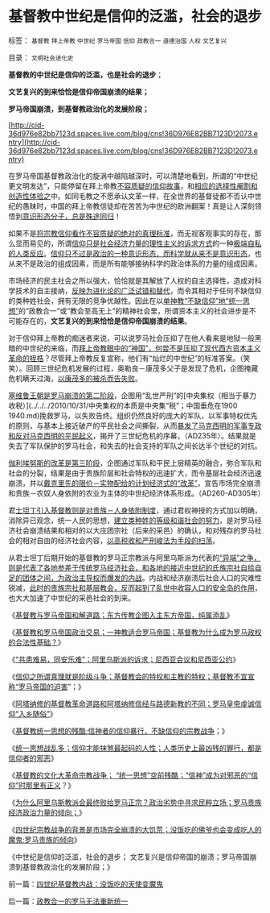 # 基督教中世纪是信仰的泛滥，社会的退步

标签： `基督教` `拜上帝教` `中世纪` `罗马帝国` `信仰` `政教合一` `道德治国` `人权` `文艺复兴` 

目录： `文明社会进化史`

**基督教的中世纪是信仰的泛滥，也是社会的退步**；

**文艺复兴的到来恰恰是信仰帝国崩溃的结果；**

**罗马帝国崩溃，到基督教政治化的发展阶段；**

[http://cid-36d976e82bb7123d.spaces.live.com/blog/cns!36D976E82BB7123D!2073.entry](http://cid-36d976e82bb7123d.spaces.live.com/blog/cns!36D976E82BB7123D!2073.entry)

在罗马帝国基督教政治化的旋涡中越陷越深时，可以清楚地看到，所谓的“中世纪更文明发达”，只能停留在拜上帝教[不容质疑的信仰故事](../../../2009/7/4/绝对的真理存在吗？历史实证集如何认定.md)，和[相应的选择性阉割和创造性体验之](../../../2010/10/10/“创造性伪证”哲学诡辩艺术.md)中。如同毛教之不愿承认文革一样，在全世界的基督徒都不否认中世纪的愚昧时，中国的拜上帝教信徒却在苦苦为中世纪的欧洲翻案！真是让人深刻领悟到[意识形态分子，总是殊途同归](../../../2010/10/17/唯实求真打破谎言的大厦.md)！

如果不是[将宗教信仰看作不容质疑的绝对的真理标准](http://darthvad.blog.sohu.com/112211203.html)，而无视客观事实的存在，那么显而易见的，所谓[信仰只是社会经济力量的理性主义的诉求方式](../../../2010/11/13/宗教之善在于容纳他信之仁和中国特色的信仰.md)的一种[极端自私的人类反应](../../../2009/3/26/人性本私！无私与自私是同义词.md)。[信仰只不过是政治的一种意识形态，而科学就从来不是意识形态](../../../2009/12/4/科学的真理标准和绝对的“真理标准”.md)，也从来不是政治的组成因素，而是所有能够接纳科学的政治体系的力量的组成因素。

市场经济的民主社会之所以强大，恰恰就是其解放了人权的自主选择性，造成对科学技术的自主接纳，[反映为进化论的广泛试错和替代](../../../2009/11/28/人类科学探索历程的经济学视角.md)，而令其相对于任何不缺信仰的类种姓社会，拥有无限的竞争优越性。因此在以[单神教“不缺信仰”地“统一思想”](../../../2010/11/9/尤里安背叛基督教的政治意义.md)的“政教合一”或“教会至高无上”的精神社会里，所谓资本主义的社会进步是不可能存在的，**文艺复兴的到来恰恰是信仰帝国崩溃的结果**。

对于信仰拜上帝教的痴迷者来说，可以说罗马社会压抑了在他人看来是地狱一般黑暗的中世纪的来临，而[拜上帝教眼中的“神国”，何尝不是压抑了现代西方资本主义革命的桎梏](../../../2010/6/1/资本积累阻碍工业革命！有大众需求，才有工业革命！.md)？尽管拜上帝教反复宣称，他们有“灿烂的中世纪”的标准答案。（笑笑）。回顾三世纪危机发展的过程，奥勒良－康茂多父子是发现了危机，企图掩藏危机瞒天过海，[以康茂多的被杀而告失败](../../../2010/9/3/明星影帝康茂多遇害是罗马政治转折点.md)。

[塞维鲁王朝是罗马崩溃的第二阶段](../../../2010/9/4/塞维鲁的户籍制度改革&quot;剥离公民权背后权利&quot;.md)，企图用“乱世严刑”的[中央集权（相当于暴力收税）](../../../2010/10/31/中央集权的本质是中央集“税”；中国垂危在1900 1940.md)挽救罗马，以失败告终。组织仍然良好的庞大的军队，以军事特权优先的原则，与基本上接近破产的平民社会之间撕裂，从而[暴发了马克西明的军事专政和反对马克西明的平民起义](../../../2010/9/13/战争的意义是什么？胜利有什么价值.md)，揭开了三世纪危机的序幕，（AD235年）。结果就是失去了军队保护的罗马社会，和失去的社会支持的军队之间长达半个世纪的对抗。

[伽利埃努斯的改革是第三阶段](../../../2010/10/5/危机中如何“独裁”，“危机后”如何不独裁？.md)，企图通过军队和平民上层精英的融合，弥合军队和社会的分裂，结果是由于贵族阶层和社会特权的迅速扩大，而令基层社会经济迅速崩溃，并以[戴克里先的限价－实物配给的计划经济式的“改革”](../../../2010/8/28/戴克里先的计划经济，人民公社和唱红打黑.md)，宣告市场完全崩溃和贵族－农奴人身依附的农业为主体的中世纪经济体系形成。（AD260-AD305年）

君[士坦丁引入基督教则是对贵族－人身依附制度](../../../2010/11/13/基督教宣布了罗马法治和《罗马法》的灭亡.md)，通过君权神授的方式加以明确，消除异已观念，统一人民的思想，[建立类种姓的等级和谐社会的努力](../../../2010/9/15/罗马象明朝放弃海军；“卧榻之侧岂容资本家酣睡”.md)，是对罗马经济社会崩溃结果和相对的以大庄团宗社（后来的采邑）的确认，和对残存的罗马社会的相对自由的经济社会内容，[以高税收和严刑峻法为手段的扫荡](../../../2010/11/9/不战而收人之兵的尤里安和赵充国.md)。

从君士坦丁后期开始的基督教的罗马正宗教派与阿里乌斯派为代表的[“异端”之争，则是代表了各地参差于传统罗马经济社会，和各地的接近中世纪的氏族宗社自给自足的团体之间，为政治主导权而爆发的内战](../../../2010/11/13/统一的信仰必定出现异端;鲜血凝成普世价值观！.md)。内战和经济崩溃后社会人口的灾难性锐减，[此时的贵族宗社和基层教会，反而起到了乱世中收容人口的安全岛的作用](../../../2010/5/18/中央集权与死亡循环不可分割.md)，也大大加速了中世纪的采邑社会的到来。

《[基督教与罗马帝国和解道路；东方传教企图入主东方帝国，纯属添乱](../../../2010/11/17/基督教与罗马帝国和解道路.md)》

《[基督教和罗马帝国政治交易；一神教适合罗马帝国；基督教为什么成为罗马政权的合法性基础？](../../../2010/11/17/为什么一神教罗马帝国才流行？.md)》

《[“共患难易，同安乐难”；阿里乌斯派的诉求；尼西亚会议和尼西亚公约](../../../2010/11/18/基督教“共患难易，同安乐难”和尼西亚信经和正宗.md)》

《[信仰之所谓真理就是阶级斗争；基督教会的特权和主教的特权；基督教不宜宣称“罗马帝国的迫害](../../../2010/11/18/基督教的真理和内战，教会的特权.md)”；》

《[阿塔纳修的基督教革命道路和阿塔纳修信经与路德新教的不同；罗马皇帝虔诚信仰“入乡随俗”](../../../2010/11/18/基督教空降权威和阿塔纳修信经和路德新教.md)》

《[基督教统一思想的残酷;信神者的信仰暴行，不缺信仰的宗教战争](../../../2010/11/19/信神者的暴行，不缺信仰的宗教战争.md)；》

《[统一思想战乱多；信仰才能抹煞最起码的人性；人类历史上最凶残的罪行，都是信仰者的邪恶](../../../2010/11/19/统一思想战乱多；只有信仰才能抹煞人性.md)》

《[基督教的文化大革命宗教战争；
“统一思想”空前残酷；“信神”成为对邪恶的“信仰”时那里有正义](../../../2010/11/19/基督教罗马“统一思想”空前残酷，越来越残酷.md)？》

《[为什么阿里乌斯教派会最终败给罗马正宗？政治劣势中寻求民粹立场；罗马贵族经济政治力量的倾向；](../../../2010/11/20/基督教内战为什么阿里乌斯教派失败？.md)》

《[四世纪宗教战争的背景是市场完全崩溃的大饥荒；没饭吃的佛爷也会变成吃人的魔鬼;罗马贵族的倾向](../../../2010/11/20/四世纪基督教内战：没饭吃的天使变魔鬼.md)》

《中世纪是信仰的泛滥，社会的退步； 文艺复兴是信仰帝国的崩溃；罗马帝国崩溃到基督教政治化的发展阶段；》

前一篇：[四世纪基督教内战：没饭吃的天使变魔鬼](../../../2010/11/20/四世纪基督教内战：没饭吃的天使变魔鬼.md)

后一篇：[政教合一的罗马无法重新统一](../../../2010/11/21/政教合一的罗马无法重新统一.md)